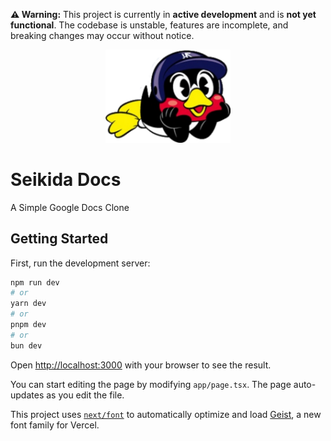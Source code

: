 **⚠️ Warning:** This project is currently in **active development** and is **not yet functional**. The codebase is unstable, features are incomplete, and breaking changes may occur without notice. 

<div align="center">
  <img src="https://github.com/Seikida/seikidadocs/blob/main/public/logo.svg?raw=true" width="200" alt="DeepSeek-R1" />
</div>

# Seikida Docs
A Simple Google Docs Clone
 
## Getting Started

First, run the development server:

```bash
npm run dev
# or
yarn dev
# or
pnpm dev
# or
bun dev
```

Open [http://localhost:3000](http://localhost:3000) with your browser to see the result.

You can start editing the page by modifying `app/page.tsx`. The page auto-updates as you edit the file.

This project uses [`next/font`](https://nextjs.org/docs/app/building-your-application/optimizing/fonts) to automatically optimize and load [Geist](https://vercel.com/font), a new font family for Vercel.
